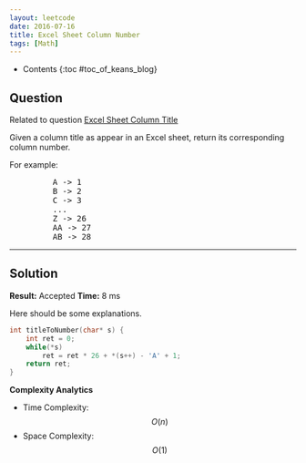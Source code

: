```yaml
---
layout: leetcode
date: 2016-07-16
title: Excel Sheet Column Number
tags: [Math]
---
```


* Contents
{:toc #toc_of_keans_blog}

## Question

 Related to question [Excel Sheet Column Title](/leetcode/168-excel-sheet-column-title/)

Given a column title as appear in an Excel sheet, return its corresponding column number.

For example:

<pre>
         A -> 1
         B -> 2
         C -> 3
         ...
         Z -> 26
         AA -> 27
         AB -> 28
</pre>     


***

## Solution

**Result:** Accepted **Time:** 8 ms

Here should be some explanations.

```c
int titleToNumber(char* s) {
    int ret = 0;
    while(*s)
        ret = ret * 26 + *(s++) - 'A' + 1;
    return ret;
}
```

**Complexity Analytics**

- Time Complexity: $$O(n)$$
- Space Complexity: $$O(1)$$
